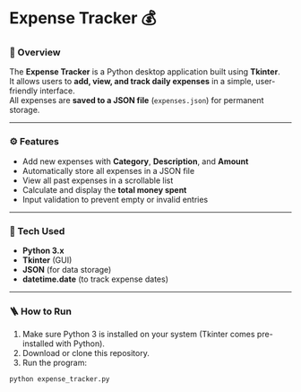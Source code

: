 # Expense Tracker 💰

### 🧾 Overview
The **Expense Tracker** is a Python desktop application built using **Tkinter**.  
It allows users to **add, view, and track daily expenses** in a simple, user-friendly interface.  
All expenses are **saved to a JSON file** (`expenses.json`) for permanent storage.

---

### ⚙️ Features
- Add new expenses with **Category**, **Description**, and **Amount**  
- Automatically store all expenses in a JSON file  
- View all past expenses in a scrollable list  
- Calculate and display the **total money spent**  
- Input validation to prevent empty or invalid entries  

---

### 🧠 Tech Used
- **Python 3.x**  
- **Tkinter** (GUI)  
- **JSON** (for data storage)  
- **datetime.date** (to track expense dates)  

---

### 🪜 How to Run
1. Make sure Python 3 is installed on your system (Tkinter comes pre-installed with Python).  
2. Download or clone this repository.  
3. Run the program:
```bash
python expense_tracker.py
